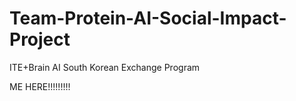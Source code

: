 # Team-Protein-AI-Social-Impact-Project
ITE+Brain AI South Korean Exchange Program

ME HERE!!!!!!!!!